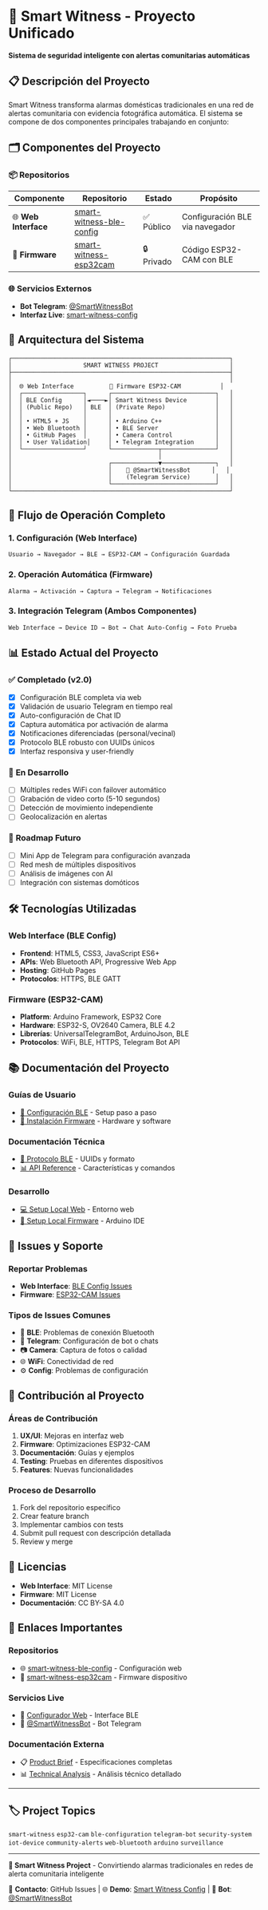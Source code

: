 # 🚨 Smart Witness - Proyecto Unificado

**Sistema de seguridad inteligente con alertas comunitarias automáticas**

## 📋 Descripción del Proyecto

Smart Witness transforma alarmas domésticas tradicionales en una red de alertas comunitaria con evidencia fotográfica automática. El sistema se compone de dos componentes principales trabajando en conjunto:

## 🗂️ Componentes del Proyecto

### 📦 **Repositorios**

| Componente | Repositorio | Estado | Propósito |
|------------|-------------|--------|-----------|
| 🌐 **Web Interface** | [smart-witness-ble-config](https://github.com/ArielZubigaray/smart-witness-ble-config) | ✅ Público | Configuración BLE via navegador |
| 🔧 **Firmware** | [smart-witness-esp32cam](https://github.com/ArielZubigaray/smart-witness-esp32cam) | 🔒 Privado | Código ESP32-CAM con BLE |

### 🌐 **Servicios Externos**
- **Bot Telegram**: [@SmartWitnessBot](https://t.me/SmartWitnessBot)
- **Interfaz Live**: [smart-witness-config](https://arielzubigaray.github.io/smart-witness-ble-config/)

## 🎯 Arquitectura del Sistema

```
┌─────────────────────────────────────────────────────────────┐
│                    SMART WITNESS PROJECT                    │
├─────────────────────────────────────────────────────────────┤
│                                                             │
│  🌐 Web Interface          📱 Firmware ESP32-CAM           │
│  ┌─────────────────┐      ┌─────────────────────────────┐   │
│  │ BLE Config      │◄────►│ Smart Witness Device        │   │
│  │ (Public Repo)   │ BLE  │ (Private Repo)              │   │
│  │                 │      │                             │   │
│  │ • HTML5 + JS    │      │ • Arduino C++               │   │
│  │ • Web Bluetooth │      │ • BLE Server                │   │
│  │ • GitHub Pages  │      │ • Camera Control            │   │
│  │ • User Validation│     │ • Telegram Integration      │   │
│  └─────────────────┘      └─────────────┬───────────────┘   │
│                                         │                   │
│                           ┌─────────────▼───────────────┐   │
│                           │    🤖 @SmartWitnessBot      │   │
│                           │    (Telegram Service)       │   │
│                           └─────────────────────────────┘   │
└─────────────────────────────────────────────────────────────┘
```

## 🚀 Flujo de Operación Completo

### 1. **Configuración (Web Interface)**
```
Usuario → Navegador → BLE → ESP32-CAM → Configuración Guardada
```

### 2. **Operación Automática (Firmware)**
```
Alarma → Activación → Captura → Telegram → Notificaciones
```

### 3. **Integración Telegram (Ambos Componentes)**
```
Web Interface → Device ID → Bot → Chat Auto-Config → Foto Prueba
```

## 📊 Estado Actual del Proyecto

### ✅ **Completado (v2.0)**
- [x] Configuración BLE completa via web
- [x] Validación de usuario Telegram en tiempo real
- [x] Auto-configuración de Chat ID
- [x] Captura automática por activación de alarma
- [x] Notificaciones diferenciadas (personal/vecinal)
- [x] Protocolo BLE robusto con UUIDs únicos
- [x] Interfaz responsiva y user-friendly

### 🔄 **En Desarrollo**
- [ ] Múltiples redes WiFi con failover automático
- [ ] Grabación de video corto (5-10 segundos)
- [ ] Detección de movimiento independiente
- [ ] Geolocalización en alertas

### 🔮 **Roadmap Futuro**
- [ ] Mini App de Telegram para configuración avanzada
- [ ] Red mesh de múltiples dispositivos
- [ ] Análisis de imágenes con AI
- [ ] Integración con sistemas domóticos

## 🛠️ Tecnologías Utilizadas

### **Web Interface (BLE Config)**
- **Frontend**: HTML5, CSS3, JavaScript ES6+
- **APIs**: Web Bluetooth API, Progressive Web App
- **Hosting**: GitHub Pages
- **Protocolos**: HTTPS, BLE GATT

### **Firmware (ESP32-CAM)**
- **Platform**: Arduino Framework, ESP32 Core
- **Hardware**: ESP32-S, OV2640 Camera, BLE 4.2
- **Librerías**: UniversalTelegramBot, ArduinoJson, BLE
- **Protocolos**: WiFi, BLE, HTTPS, Telegram Bot API

## 📚 Documentación del Proyecto

### **Guías de Usuario**
- [📱 Configuración BLE](https://github.com/ArielZubigaray/smart-witness-ble-config#readme) - Setup paso a paso
- [🔧 Instalación Firmware](https://github.com/ArielZubigaray/smart-witness-esp32cam#readme) - Hardware y software

### **Documentación Técnica**
- [🔌 Protocolo BLE](https://github.com/ArielZubigaray/smart-witness-ble-config#-protocolo-de-comunicación-ble) - UUIDs y formato
- [📊 API Reference](https://github.com/ArielZubigaray/smart-witness-esp32cam#-protocolo-ble) - Características y comandos

### **Desarrollo**
- [💻 Setup Local Web](https://github.com/ArielZubigaray/smart-witness-ble-config#️-desarrollo-local) - Entorno web
- [🔧 Setup Local Firmware](https://github.com/ArielZubigaray/smart-witness-esp32cam#️-desarrollo) - Arduino IDE

## 🐛 Issues y Soporte

### **Reportar Problemas**
- **Web Interface**: [BLE Config Issues](https://github.com/ArielZubigaray/smart-witness-ble-config/issues)
- **Firmware**: [ESP32-CAM Issues](https://github.com/ArielZubigaray/smart-witness-esp32cam/issues)

### **Tipos de Issues Comunes**
- 🔵 **BLE**: Problemas de conexión Bluetooth
- 📱 **Telegram**: Configuración de bot o chats
- 📷 **Camera**: Captura de fotos o calidad
- 🌐 **WiFi**: Conectividad de red
- ⚙️ **Config**: Problemas de configuración

## 🤝 Contribución al Proyecto

### **Áreas de Contribución**
1. **UX/UI**: Mejoras en interfaz web
2. **Firmware**: Optimizaciones ESP32-CAM
3. **Documentación**: Guías y ejemplos
4. **Testing**: Pruebas en diferentes dispositivos
5. **Features**: Nuevas funcionalidades

### **Proceso de Desarrollo**
1. Fork del repositorio específico
2. Crear feature branch
3. Implementar cambios con tests
4. Submit pull request con descripción detallada
5. Review y merge

## 📄 Licencias

- **Web Interface**: MIT License
- **Firmware**: MIT License
- **Documentación**: CC BY-SA 4.0

## 🔗 Enlaces Importantes

### **Repositorios**
- 🌐 [smart-witness-ble-config](https://github.com/ArielZubigaray/smart-witness-ble-config) - Configuración web
- 🔧 [smart-witness-esp32cam](https://github.com/ArielZubigaray/smart-witness-esp32cam) - Firmware dispositivo

### **Servicios Live**
- 📱 [Configurador Web](https://arielzubigaray.github.io/smart-witness-ble-config/) - Interface BLE
- 🤖 [@SmartWitnessBot](https://t.me/SmartWitnessBot) - Bot Telegram

### **Documentación Externa**
- 📋 [Product Brief](../docs/Smart%20Witness%20-%20Product%20Brief.md) - Especificaciones completas
- 📊 [Technical Analysis](../docs/Technical%20Analysis.md) - Análisis técnico detallado

---

## 🏷️ Project Topics

`smart-witness` `esp32-cam` `ble-configuration` `telegram-bot` `security-system` `iot-device` `community-alerts` `web-bluetooth` `arduino` `surveillance`

---

**🚨 Smart Witness Project** - Convirtiendo alarmas tradicionales en redes de alerta comunitaria inteligente

📧 **Contacto**: GitHub Issues | 🌐 **Demo**: [Smart Witness Config](https://arielzubigaray.github.io/smart-witness-ble-config/) | 📱 **Bot**: [@SmartWitnessBot](https://t.me/SmartWitnessBot)
